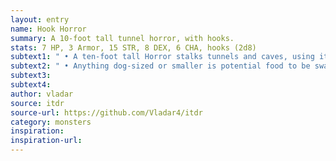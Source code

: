 ```yaml
---
layout: entry
name: Hook Horror
summary: A 10-foot tall tunnel horror, with hooks.
stats: 7 HP, 3 Armor, 15 STR, 8 DEX, 6 CHA, hooks (2d8)
subtext1: " • A ten-foot tall Horror stalks tunnels and caves, using its audible clicking as a form of echolocation. Its vision is very poor, and it is easily disoriented by loud noises."
subtext2: " • Anything dog-sized or smaller is potential food to be swallowed whole when dealt Critical Damage, causing d6 STR Loss each round after swallowing. It will treat anything larger than this as a threat to its territory and fight fiercely but CHA avoid anything larger than itself."
subtext3:
subtext4:
author: vladar
source: itdr
source-url: https://github.com/Vladar4/itdr
category: monsters
inspiration:
inspiration-url:
---
```

